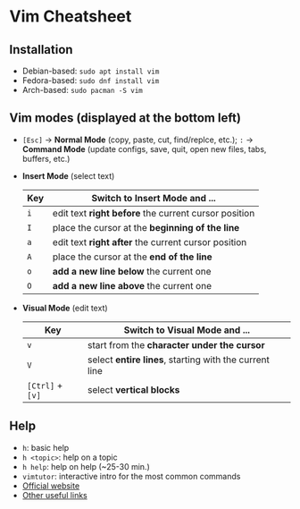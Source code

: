 # Vim Cheatsheet

## Installation
* Debian-based: `sudo apt install vim`
* Fedora-based: `sudo dnf install vim`
* Arch-based: `sudo pacman -S vim`

## Vim modes (displayed at the bottom left)
* `[Esc]` → **Normal Mode** (copy, paste, cut, find/replce, etc.); `:` → **Command Mode** (update configs, save, quit, open new files, tabs, buffers, etc.)
* **Insert Mode** (select text)
  
  | Key | Switch to Insert Mode and ... |
  |-----|-------------|
  | `i` | edit text **right before** the current cursor position |
  | `I` | place the cursor at the **beginning of the line** |
  | `a` | edit text **right after** the current cursor position |
  | `A` | place the cursor at the **end of the line** |
  | `o` | **add a new line below** the current one |
  | `O` | **add a new line above** the current one |
  
* **Visual Mode** (edit text)
  
  | Key | Switch to Visual Mode and ... |
  |-----|-------------|
  | `v` | start from the **character under the cursor** |
  | `V` | select **entire lines**, starting with the current line |
  | `[Ctrl]` + `[v]` | select **vertical blocks** |

## Help
* `h`: basic help
* `h <topic>`: help on a topic
* `h help`: help on help (~25-30 min.)
* `vimtutor`: interactive intro for the most common commands
* [Official website](http://www.vim.org/)
* [Other useful links](https://vimschool.netlify.app/links/)
